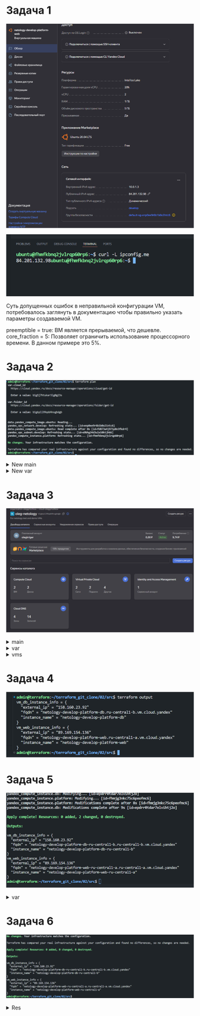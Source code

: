 # Задача 1

![ЛК YC](https://github.com/GrizzlikovOleg/Netology/blob/main/tasks_terraform/02/task02terraform_YcIP.png)

![Curl](https://github.com/GrizzlikovOleg/Netology/blob/main/tasks_terraform/02/task02terraform_CurlIP.png)

Суть допущенных ошибок в неправильной конфигурации VM, потребовалось заглянуть в документацию чтобы правильно указать параметры создаваемой VM.

preemptible = true:  ВМ является прерываемой, что дешевле.  
core_fraction = 5: Позволяет ограничить использование процессорного времени. В данном примере это 5%.

# Задача 2

![Var](https://github.com/GrizzlikovOleg/Netology/blob/main/tasks_terraform/02/task02terraform_var.png)

<details>
  <summary>New main</summary>
  
```
resource "yandex_vpc_network" "develop" {
  name = var.vpc_name
}
resource "yandex_vpc_subnet" "develop" {
  name           = var.vpc_name
  zone           = var.default_zone
  network_id     = yandex_vpc_network.develop.id
  v4_cidr_blocks = var.default_cidr
}


data "yandex_compute_image" "ubuntu" {
  family = var.vm_web_image_family
}
resource "yandex_compute_instance" "platform" {
  name        = var.vm_web_name
  platform_id = var.vm_web_platform_id

  resources {
    cores         = var.vm_web_cores
    memory        = var.vm_web_memory
    core_fraction = var.vm_web_core_fraction
  }
  boot_disk {
    initialize_params {
      image_id = data.yandex_compute_image.ubuntu.image_id
    }
  }
  scheduling_policy {
    preemptible = var.vm_web_preemptible
  }

  network_interface {
    subnet_id = yandex_vpc_subnet.develop.id
    nat       = var.vm_web_nat
  }

  metadata = {
    serial-port-enable = "1"
    ssh-keys           = "ubuntu:${var.vms_ssh_public_root_key}"
  }

}
```

</details>

<details>
  <summary>New var</summary>
  
```
###cloud vars

#new code

#yandex_compute_image

variable "vm_web_image_family" {
  type        = string
  default     = "ubuntu-2004-lts"
  description = "Image of VM"
}

#yandex_compute_instance

variable "vm_web_name" {
  type        = string
  default     = "netology-develop-platform-web"
  description = "Name of VM"
}

variable "vm_web_platform_id" {
  type        = string
  default     = "standard-v3"
  description = "Platform ID"
}

variable "vm_web_cores" {
  type        = number
  default     = 2
  description = "CPU cores"
}

variable "vm_web_memory" {
  type        = number
  default     = 1
  description = "Memory"
}

variable "vm_web_core_fraction" {
  type        = number
  default     = 20
  description = "% of usage"
}

variable "vm_web_preemptible" {
  type        = bool
  default     = true
  description = "preemptible off/on"
}

variable "vm_web_nat" {
  type        = bool
  default     = true
  description = "Nat off/on"
}

#old code

variable "cloud_id" {
  type        = string
  description = "https://cloud.yandex.ru/docs/resource-manager/operations/cloud/get-id"
}

variable "folder_id" {
  type        = string
  description = "https://cloud.yandex.ru/docs/resource-manager/operations/folder/get-id"
}

variable "default_zone" {
  type        = string
  default     = "ru-central1-a"
  description = "https://cloud.yandex.ru/docs/overview/concepts/geo-scope"
}
variable "default_cidr" {
  type        = list(string)
  default     = ["10.0.1.0/24"]
  description = "https://cloud.yandex.ru/docs/vpc/operations/subnet-create"
}

variable "vpc_name" {
  type        = string
  default     = "develop"
  description = "VPC network & subnet name"
}


###ssh vars

variable "vms_ssh_public_root_key" {
  type        = string
  default     = "ssh-ed25519 AAAAC3NzaC1lZDI1NTE5AAAAIONzynx0+KpSmTiPLDDRBMgmd23dgAfWODkx6hZZ7lNd admin@terraform"
  description = "ssh-keygen -t ed25519"
}
```

</details>


# Задача 3

![2vm's](https://github.com/GrizzlikovOleg/Netology/blob/main/tasks_terraform/02/task02terraform_2vms.png)

<details>
  <summary>main</summary>
  
```
resource "yandex_vpc_network" "web" {
  name = var.vpc_web_name
}
resource "yandex_vpc_network" "db" {
  name = var.vpc_db_name
}


#web

resource "yandex_vpc_subnet" "web" {
  name           = var.vpc_web_name
  zone           = var.web_zone
  network_id     = yandex_vpc_network.web.id
  v4_cidr_blocks = var.web_cidr
}

data "yandex_compute_image" "ubuntu" {
  family = var.vm_web_image_family
}
resource "yandex_compute_instance" "platform" {
  name        = var.vm_web_name
  platform_id = var.vm_web_platform_id
  resources {
    cores         = var.vm_web_cores
    memory        = var.vm_web_memory
    core_fraction = var.vm_web_core_fraction
  }
  boot_disk {
    initialize_params {
      image_id = data.yandex_compute_image.ubuntu.image_id
    }
  }
  scheduling_policy {
    preemptible = var.vm_web_preemptible
  }
  network_interface {
    subnet_id = yandex_vpc_subnet.web.id
    nat       = var.vm_web_nat
  }
  metadata = {
    serial-port-enable = "1"
    ssh-keys           = "ubuntu:${var.vms_ssh_public_root_key}"
  }

  zone = var.web_zone
}

#db

resource "yandex_vpc_subnet" "db" {
  name           = var.vpc_db_name
  zone           = var.db_zone
  network_id     = yandex_vpc_network.db.id
  v4_cidr_blocks = var.db_cidr
}

resource "yandex_compute_instance" "db" {
  name        = var.vm_db_name
  platform_id = var.vm_db_platform_id
  resources {
    cores         = var.vm_db_cores
    memory        = var.vm_db_memory
    core_fraction = var.vm_db_core_fraction
  }
  boot_disk {
    initialize_params {
      image_id = data.yandex_compute_image.ubuntu.image_id
    }
  }
  scheduling_policy {
    preemptible = var.vm_db_preemptible
  }
  network_interface {
    subnet_id = yandex_vpc_subnet.db.id
    nat       = var.vm_db_nat
  }
  metadata = {
    serial-port-enable = "1"
    ssh-keys           = "ubuntu:${var.vms_ssh_public_root_key}"
  }

  zone = var.db_zone
}
```

</details>

<details>
  <summary>var</summary>
  
```
###cloud vars


variable "cloud_id" {
  type        = string
  description = "https://cloud.yandex.ru/docs/resource-manager/operations/cloud/get-id"
}

variable "folder_id" {
  type        = string
  description = "https://cloud.yandex.ru/docs/resource-manager/operations/folder/get-id"
}

variable "default_zone" {
  type        = string
  default     = "ru-central1-a"
  description = "https://cloud.yandex.ru/docs/overview/concepts/geo-scope"
}
variable "default_cidr" {
  type        = list(string)
  default     = ["10.0.1.0/24"]
  description = "https://cloud.yandex.ru/docs/vpc/operations/subnet-create"
}

###ssh vars

variable "vms_ssh_public_root_key" {
  type        = string
  default     = "ssh-ed25519 AAAAC3NzaC1lZDI1NTE5AAAAIONzynx0+KpSmTiPLDDRBMgmd23dgAfWODkx6hZZ7lNd admin@terraform"
  description = "ssh-keygen -t ed25519"
}
```

</details>

<details>
  <summary>vms</summary>
  
```
###cloud vars

#web

variable "vpc_web_name" {
  type        = string
  default     = "web"
  description = "VPC network & subnet name"
}

variable "web_cidr" {
  type        = list(string)
  default     = ["10.0.1.0/24"]
  description = "https://cloud.yandex.ru/docs/vpc/operations/subnet-create"
}

variable "vm_web_image_family" {
  type        = string
  default     = "ubuntu-2004-lts"
  description = "Image of VM"
}

variable "vm_web_name" {
  type        = string
  default     = "netology-develop-platform-web"
  description = "Name of VM"
}

variable "vm_web_platform_id" {
  type        = string
  default     = "standard-v3"
  description = "Platform ID"
}

variable "vm_web_cores" {
  type        = number
  default     = 2
  description = "CPU cores"
}

variable "vm_web_memory" {
  type        = number
  default     = 1
  description = "Memory"
}

variable "vm_web_core_fraction" {
  type        = number
  default     = 20
  description = "% of usage"
}

variable "vm_web_preemptible" {
  type        = bool
  default     = true
  description = "preemptible off/on"
}

variable "vm_web_nat" {
  type        = bool
  default     = true
  description = "Nat off/on"
}

variable "web_zone" {
  type        = string
  default     = "ru-central1-a"
  description = "Zone for VM"
}

#db

variable "vpc_db_name" {
  type        = string
  default     = "db"
  description = "VPC network & subnet name"
}

variable "db_cidr" {
  type        = list(string)
  default     = ["10.0.2.0/24"]
  description = "https://cloud.yandex.ru/docs/vpc/operations/subnet-create"
}

variable "vm_db_image_family" {
  type        = string
  default     = "ubuntu-2004-lts"
  description = "Image of VM"
}

variable "vm_db_name" {
  type        = string
  default     = "netology-develop-platform-db"
  description = "Name of VM"
}

variable "vm_db_platform_id" {
  type        = string
  default     = "standard-v3"
  description = "Platform ID"
}

variable "vm_db_cores" {
  type        = number
  default     = 2
  description = "CPU cores"
}

variable "vm_db_memory" {
  type        = number
  default     = 2
  description = "Memory"
}

variable "vm_db_core_fraction" {
  type        = number
  default     = 20
  description = "% of usage"
}

variable "vm_db_preemptible" {
  type        = bool
  default     = true
  description = "preemptible off/on"
}

variable "vm_db_nat" {
  type        = bool
  default     = true
  description = "Nat off/on"
}

variable "db_zone" {
  type        = string
  default     = "ru-central1-b"
  description = "Zone for VM"
}
```

</details>

# Задача 4

![2vm's](https://github.com/GrizzlikovOleg/Netology/blob/main/tasks_terraform/02/task02terraform_output.png)

# Задача 5

![2vm's](https://github.com/GrizzlikovOleg/Netology/blob/main/tasks_terraform/02/task02terraform_local.png)

<details>
  <summary>var</summary>
  
```
locals {
  vm_web_name = "${var.vm_web_name}-${var.web_zone}"
  vm_db_name = "${var.vm_db_name}-${var.db_zone}"
}
```

</details>

# Задача 6

![2vm's](https://github.com/GrizzlikovOleg/Netology/blob/main/tasks_terraform/02/task02terraform_vmsRes.png)

<details>
  <summary>Res</summary>
  
```
variable "vms_resources" {
  type = map(object({
    cores         = number
    memory        = number
    core_fraction = number
  }))
  default = {
    web = {
      cores         = 2
      memory        = 1
      core_fraction = 20
    }
    db = {
      cores         = 2
      memory        = 2
      core_fraction = 20
    }
  }
}
```

</details>